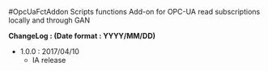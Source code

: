 #OpcUaFctAddon
Scripts functions Add-on for OPC-UA read subscriptions locally and through GAN

</ul>
<p><b>ChangeLog : (Date format : YYYY/MM/DD)</b>
<ul>
    <li>1.0.0 : 2017/04/10<br>
        <ul><li>IA release</li></ul>
</ul>